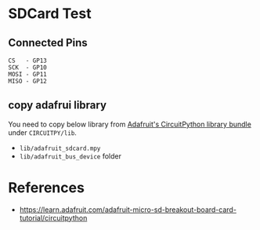 # SDCard Test

## Connected Pins
```
CS   - GP13 
SCK  - GP10
MOSI - GP11
MISO - GP12
```

## copy adafrui library
You need to copy below library from [Adafruit's CircuitPython library bundle](https://github.com/adafruit/Adafruit_CircuitPython_Bundle) under `CIRCUITPY/lib`.
* `lib/adafruit_sdcard.mpy`
* `lib/adafruit_bus_device` folder



# References
* https://learn.adafruit.com/adafruit-micro-sd-breakout-board-card-tutorial/circuitpython
